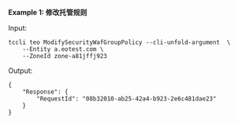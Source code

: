 **Example 1: 修改托管规则**



Input: 

```
tccli teo ModifySecurityWafGroupPolicy --cli-unfold-argument  \
    --Entity a.eotest.com \
    --ZoneId zone-a81jffj923
```

Output: 
```
{
    "Response": {
        "RequestId": "08b32010-ab25-42a4-b923-2e6c481dae23"
    }
}
```

